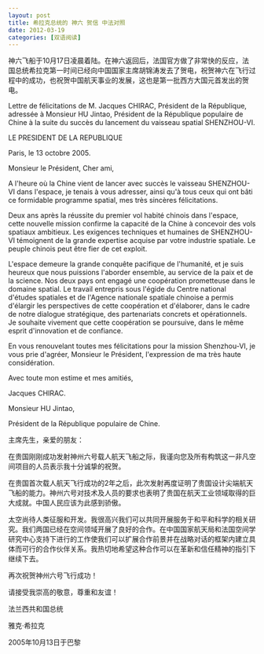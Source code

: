 ```yaml
---
layout: post
title: 希拉克总统的 神六 贺信 中法对照
date: 2012-03-19
categories: [双语阅读]  
---
```


神六飞船于10月17日凌晨着陆。在神六返回后，法国官方做了非常快的反应，法国总统希拉克第一时间已经向中国国家主席胡锦涛发去了贺电，祝贺神六在飞行过程中的成功，也祝贺中国航天事业的发展，这也是第一批西方大国元首发出的贺电。

Lettre de félicitations de M. Jacques CHIRAC, Président de la République, adressée à Monsieur HU Jintao, Président de la République populaire de Chine à la suite du succès du lancement du vaisseau spatial SHENZHOU-VI.

LE PRESIDENT DE LA REPUBLIQUE

Paris, le 13 octobre 2005.

Monsieur le Président, Cher ami,

A l'heure où la Chine vient de lancer avec succès le vaisseau SHENZHOU-VI dans l'espace, je tenais à vous adresser, ainsi qu'à tous ceux qui ont bâti ce formidable programme spatial, mes très sincères félicitations.

Deux ans après la réussite du premier vol habité chinois dans l'espace, cette nouvelle mission confirme la capacité de la Chine à concevoir des vols spatiaux ambitieux. Les exigences techniques et humaines de SHENZHOU-VI témoignent de la grande expertise acquise par votre industrie spatiale. Le peuple chinois peut être fier de cet exploit.

L'espace demeure la grande conquête pacifique de l'humanité, et je suis heureux que nous puissions l'aborder ensemble, au service de la paix et de la science. Nos deux pays ont engagé une coopération prometteuse dans le domaine spatial. Le travail entrepris sous l'égide du Centre national d'études spatiales et de l'Agence nationale spatiale chinoise a permis d'élargir les perspectives de cette coopération et d'élaborer, dans le cadre de notre dialogue stratégique, des partenariats concrets et opérationnels. Je souhaite vivement que cette coopération se poursuive, dans le même esprit d'innovation et de confiance.

En vous renouvelant toutes mes félicitations pour la mission Shenzhou-VI, je vous prie d'agréer, Monsieur le Président, l'expression de ma très haute considération.

Avec toute mon estime et mes amitiés,

Jacques CHIRAC.

Monsieur HU Jintao,

Président de la République populaire de Chine.

主席先生，亲爱的朋友：

在贵国刚刚成功发射神州六号载人航天飞船之际，我谨向您及所有构筑这一非凡空间项目的人员表示我十分诚挚的祝贺。

在贵国首次载人航天飞行成功的2年之后，此次发射再度证明了贵国设计尖端航天飞船的能力。神州六号对技术及人员的要求也表明了贵国在航天工业领域取得的巨大成就。中国人民应该为此感到骄傲。

太空尚待人类征服和开发。我很高兴我们可以共同开展服务于和平和科学的相关研究。我们两国已经在空间领域开展了良好的合作。在中国国家航天局和法国空间学研究中心支持下进行的工作使我们可以扩展合作前景并在战略对话的框架内建立具体而可行的合作伙伴关系。我热切地希望这种合作可以在革新和信任精神的指引下继续下去。

再次祝贺神州六号飞行成功！

请接受我崇高的敬意，尊重和友谊！

法兰西共和国总统

雅克·希拉克

2005年10月13日于巴黎

